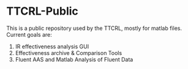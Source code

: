 # TTCRL-Public

This is a public repository used by the TTCRL, mostly for matlab files.
Current goals are:

1) IR effectiveness analysis GUI
2) Effectiveness archive & Comparison Tools
3) Fluent AAS and Matlab Analysis of Fluent Data